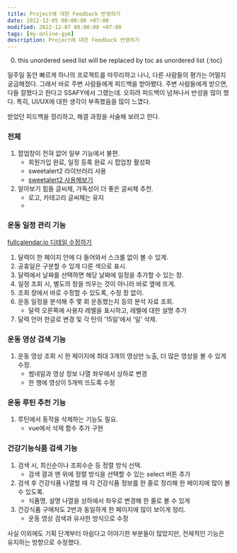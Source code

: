 ```yaml
---
title: Project에 대한 Feedback 반영하기
date: 2022-12-05 00:00:00 +07:00
modified: 2022-12-07 00:00:00 +07:00
tags: [my-online-gym]
description: Project에 대한 Feedback 반영하기
---
```

0. this unordered seed list will be replaced by toc as unordered list
{:toc}

일주일 동안 빠르게 하나의 프로젝트를 마무리하고 나니, 다른 사람들의 평가는 어떨지 궁금해졌다. 그래서 바로 주변 사람들에게 피드백을 받아봤다. 주변 사람들에게 받으면, 다들 잘했다고 한다고 SSAFY에서 그랬는데. 오히려 피드백이 넘쳐나서 반성을 많이 했다. 특히, UI/UX에 대한 생각이 부족했음을 많이 느꼈다.

받았던 피드백을 정리하고, 해결 과정을 서술해 보려고 한다.

### 전체
1. 팝업창이 전혀 없어 일부 기능에서 불편.
    - 회원가입 완료, 일정 등록 완료 시 팝업창 활성화
    - sweetalert2 라이브러리 사용
    - [sweetalert2 사용해보기]()
2. 알아보기 힘들 글씨체, 가독성이 더 좋은 글씨체 추천.
    - 로고, 카테고리 글씨체는 유지
    - 

### 운동 일정 관리 기능
[fullcalendar.io 디테일 수정하기]()

1. 달력이 한 페이지 안에 다 들어와서 스크롤 없이 볼 수 있게.
2. 공휴일은 구분할 수 있게 다른 색으로 표시.
3. 달력에서 날짜를 선택하면 해당 날짜에 일정을 추가할 수 있는 창.
4. 일정 조회 시, 별도의 창을 띄우는 것이 아니라 바로 옆에 뜨게.
5. 조회 창에서 바로 수정할 수 있도록, 수정 창 없이.
6. 운동 일정을 분석해 주 몇 회 운동했는지 등의 분석 자료 조회.
    - 달력 오른쪽에 사용자 레벨을 표시하고, 레벨에 대한 설명 추가
7. 달력 언어 한글로 변경 및 각 탄의 '15일'에서 '일' 삭제.

### 운동 영상 검색 기능
1. 운동 영상 조회 시 한 페이지에 최대 3개의 영상만 노출, 더 많은 영상을 볼 수 있게 수정.
    - 썸네일과 영상 정보 나열 좌우에서 상하로 변경
    - 한 행에 영상이 5개씩 뜨도록 수정

### 운동 루틴 추천 기능
1. 루틴에서 동작을 삭제하는 기능도 필요.
    - vue에서 삭제 함수 추가 구현

### 건강기능식품 검색 기능
1. 검색 시, 최신순이나 조회수순 등 정렬 방식 선택.
    - 검색 결과 맨 위에 정렬 방식을 선택할 수 있는 select 버튼 추가
2. 검색 후 건강식품 나열할 때 각 건강식품 정보를 한 줄로 정리해 한 페이지에 많이 볼 수 있도록.
    - 식품명, 설명 나열을 상하에서 좌우로 변경해 한 줄로 볼 수 있게
3. 건강식품 구매처도 2번과 동일하게 한 페이지에 많이 보이게 정리.
    - 운동 영상 검색과 유사한 방식으로 수정

사실 이외에도 기획 단계부터 아쉽다고 이야기한 부분들이 많았지만, 전체적인 기능은 유지하는 방향으로 수정했다. 
